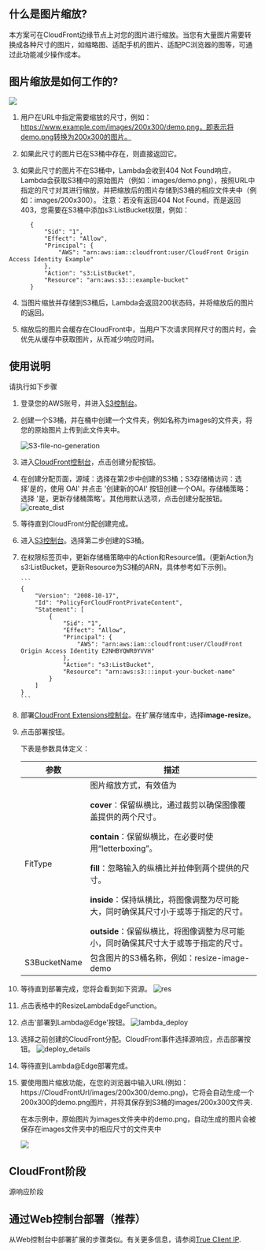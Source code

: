 ## 什么是图片缩放?

本方案可在CloudFront边缘节点上对您的图片进行缩放。当您有大量图片需要转换成各种尺寸的图片，如缩略图、适配手机的图片、适配PC浏览器的图等，可通过此功能减少操作成本。

## 图片缩放是如何工作的?

<img src='../../images/resize-image.png'>


1. 用户在URL中指定需要缩放的尺寸，例如：https://www.example.com/images/200x300/demo.png，即表示将demo.png转换为200x300的图片。

2. 如果此尺寸的图片已在S3桶中存在，则直接返回它。
   
3. 如果此尺寸的图片不在S3桶中，Lambda会收到404 Not Found响应，Lambda会获取S3桶中的原始图片（例如：images/demo.png），按照URL中指定的尺寸对其进行缩放，并把缩放后的图片存储到S3桶的相应文件夹中（例如：images/200x300）。
  注意：若没有返回404 Not Found，而是返回403，您需要在S3桶中添加s3:ListBucket权限，例如：
  ```
        {
            "Sid": "1",
            "Effect": "Allow",
            "Principal": {
                "AWS": "arn:aws:iam::cloudfront:user/CloudFront Origin Access Identity Example"
            },
            "Action": "s3:ListBucket",
            "Resource": "arn:aws:s3:::example-bucket"
        }
  ```
   
4. 当图片缩放并存储到S3桶后，Lambda会返回200状态码，并将缩放后的图片的返回。
   
5. 缩放后的图片会缓存在CloudFront中，当用户下次请求同样尺寸的图片时，会优先从缓存中获取图片，从而减少响应时间。



## 使用说明

请执行如下步骤

1. 登录您的AWS账号，并进入[S3控制台](https://s3.console.aws.amazon.com/s3/home)。

2. 创建一个S3桶，并在桶中创建一个文件夹，例如名称为images的文件夹，将您的原始图片上传到此文件夹中。   
        
   ![S3-file-no-generation](../../images/S3-file-no-generation.png)

3. 进入[CloudFront控制台](https://us-east-1.console.aws.amazon.com/cloudfront/)，点击创建分配按钮。

4. 在创建分配页面，源域：选择在第2步中创建的S3桶；S3存储桶访问：选择'是的，使用 OAI' 并点击 '创建新的OAI' 按钮创建一个OAI。存储桶策略：选择 '是，更新存储桶策略'。其他用默认选项，点击创建分配按钮。
  ![create_dist](../../images/create_dist.png)

5. 等待直到CloudFront分配创建完成。

6. 进入[S3控制台](https://s3.console.aws.amazon.com/s3/home)。选择第二步创建的S3桶。

7. 在权限标签页中，更新存储桶策略中的Action和Resource值。(更新Action为s3:ListBucket，更新Resource为S3桶的ARN，具体参考如下示例)。

       ```
       {
           "Version": "2008-10-17",
           "Id": "PolicyForCloudFrontPrivateContent",
           "Statement": [
               {
                   "Sid": "1",
                   "Effect": "Allow",
                   "Principal": {
                       "AWS": "arn:aws:iam::cloudfront:user/CloudFront Origin Access Identity E2NHBYQWR0YVVH"
                   },
                   "Action": "s3:ListBucket",
                   "Resource": "arn:aws:s3:::input-your-bucket-name"
               }
           ]
       }
       ```

8. 部署[CloudFront Extensions控制台](../deployment.md)。在扩展存储库中，选择**image-resize**。

9. 点击部署按钮。

      下表是参数具体定义：

      | 参数 | 描述 |
      |  ----  | ----  | 
      | FitType | 图片缩放方式，有效值为</p><b>cover</b>：保留纵横比，通过裁剪以确保图像覆盖提供的两个尺寸。</p><b>contain</b>：保留纵横比，在必要时使用“letterboxing”。</p><b>fill</b>：忽略输入的纵横比并拉伸到两个提供的尺寸。</p><b>inside</b>：保持纵横比，将图像调整为尽可能大，同时确保其尺寸小于或等于指定的尺寸。</p><b>outside</b>：保留纵横比，将图像调整为尽可能小，同时确保其尺寸大于或等于指定的尺寸。 |
      | S3BucketName | 包含图片的S3桶名称，例如：resize-image-demo |

10. 等待直到部署完成，您将会看到如下资源。
  ![res](../../images/res.png)
11. 点击表格中的ResizeLambdaEdgeFunction。
12. 点击'部署到Lambda@Edge'按钮。
  ![lambda_deploy](../../images/lambda_deploy.png)

13. 选择之前创建的CloudFront分配。CloudFront事件选择源响应，点击部署按钮。
  ![deploy_details](../../images/deploy_details.png)

14. 等待直到Lambda@Edge部署完成。

15. 要使用图片缩放功能，在您的浏览器中输入URL(例如：https://CloudFrontUrl/images/200x300/demo.png)，它将会自动生成一个200x300的demo.png图片，并将其保存到S3桶的images/200x300文件夹.

      在本示例中，原始图片为images文件夹中的demo.png，自动生成的图片会被保存在images文件夹中的相应尺寸的文件夹中

      <img src='../../images/S3-file.png'>



## CloudFront阶段
源响应阶段

## 通过Web控制台部署（推荐）

从Web控制台中部署扩展的步骤类似。有关更多信息，请参阅[True Client IP](true-client-ip.md).





